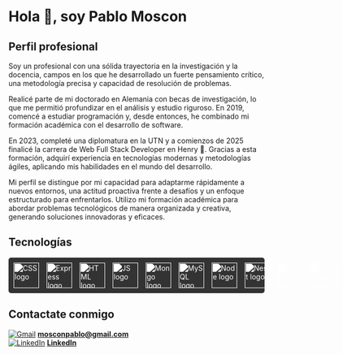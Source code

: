 # Hola 👋, soy Pablo Moscon 

## Perfil profesional 

Soy un profesional con una sólida trayectoria en la investigación y la docencia, campos en los que he desarrollado un fuerte pensamiento crítico, una metodología precisa y capacidad de resolución de problemas.

Realicé parte de mi doctorado en Alemania con becas de investigación, lo que me permitió profundizar en el análisis y estudio riguroso. En 2019, comencé a estudiar programación y, desde entonces, he combinado mi formación académica con el desarrollo de software.

En 2023, completé una diplomatura en la UTN y a comienzos de 2025 finalicé la carrera de Web Full Stack Developer en Henry 🚀. Gracias a esta formación, adquirí experiencia en tecnologías modernas y metodologías ágiles, aplicando mis habilidades en el mundo del desarrollo.

Mi perfil se distingue por mi capacidad para adaptarme rápidamente a nuevos entornos, una actitud proactiva frente a desafíos y un enfoque estructurado para enfrentarlos. Utilizo mi formación académica para abordar problemas tecnológicos de manera organizada y creativa, generando soluciones innovadoras y eficaces.


## Tecnologías 

<div style="display: flex; gap: 15px; background-color: #333; padding: 10px; border-radius: 5px;">
  <img src="https://cdn.jsdelivr.net/npm/simple-icons@v4/icons/css3.svg" alt="CSS logo" width="50" height="50" style="filter: brightness(0) invert(1);">
  <img src="https://cdn.jsdelivr.net/npm/simple-icons@v4/icons/express.svg" alt="Express logo" width="50" height="50" style="filter: brightness(0) invert(1);">
  <img src="https://cdn.jsdelivr.net/npm/simple-icons@v4/icons/html5.svg" alt="HTML logo" width="50" height="50" style="filter: brightness(0) invert(1);">
  <img src="https://cdn.jsdelivr.net/npm/simple-icons@v4/icons/javascript.svg" alt="JS logo" width="50" height="50" style="filter: brightness(0) invert(1);">
  <img src="https://cdn.jsdelivr.net/npm/simple-icons@v4/icons/mongodb.svg" alt="Mongo logo" width="50" height="50" style="filter: brightness(0) invert(1);">
  <img src="https://cdn.jsdelivr.net/npm/simple-icons@v4/icons/mysql.svg" alt="MySQL logo" width="50" height="50" style="filter: brightness(0) invert(1);">
  <img src="https://cdn.jsdelivr.net/npm/simple-icons@v4/icons/node-dot-js.svg" alt="Node logo" width="50" height="50" style="filter: brightness(0) invert(1);">
  <img src="https://cdn.jsdelivr.net/npm/simple-icons@v4/icons/nestjs.svg" alt="Nest logo" width="50" height="50" style="filter: brightness(0) invert(1);">
  <img src="https://cdn.jsdelivr.net/npm/simple-icons@v4/icons/docker.svg" alt="Docker logo" width="50" height="50" style="filter: brightness(0) invert(1);">
  <img src="https://cdn.jsdelivr.net/npm/simple-icons@v4/icons/postgresql.svg" alt="Postgres logo" width="50" height="50" style="filter: brightness(0) invert(1);">
</div>




## Contactate conmigo 

[![Gmail](https://img.icons8.com/color/32/000000/gmail-new.png)](mailto:mosconpablo@gmail.com)  [**mosconpablo@gmail.com**](mailto:mosconpablo@gmail.com)  
[![LinkedIn](https://img.icons8.com/color/32/000000/linkedin.png)](https://www.linkedin.com/in/pablo-mosc%C3%B3n-7990142b0/)  [**LinkedIn**](https://www.linkedin.com/in/pablo-mosc%C3%B3n-7990142b0/)



